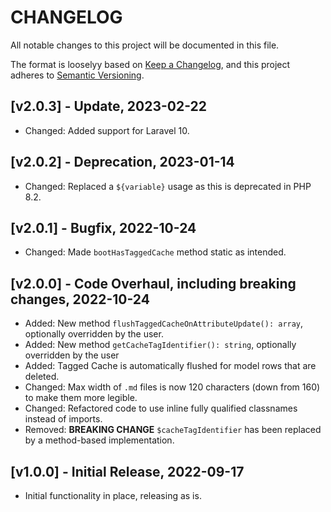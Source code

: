 # CHANGELOG

All notable changes to this project will be documented in this file.

The format is looselyy based on [Keep a Changelog](https://keepachangelog.com/en/1.0.0/), and this project adheres
to [Semantic Versioning](https://semver.org/spec/v2.0.0.html).

## [v2.0.3] - Update, 2023-02-22

- Changed: Added support for Laravel 10.

## [v2.0.2] - Deprecation, 2023-01-14

- Changed: Replaced a `${variable}` usage as this is deprecated in PHP 8.2.

## [v2.0.1] - Bugfix, 2022-10-24

- Changed: Made `bootHasTaggedCache` method static as intended.

## [v2.0.0] - Code Overhaul, including breaking changes, 2022-10-24

- Added: New method `flushTaggedCacheOnAttributeUpdate(): array`, optionally overridden by the user.
- Added: New method `getCacheTagIdentifier(): string`, optionally overridden by the user
- Added: Tagged Cache is automatically flushed for model rows that are deleted.
- Changed: Max width of `.md` files is now 120 characters (down from 160) to make them more legible.
- Changed: Refactored code to use inline fully qualified classnames instead of imports.
- Removed: **BREAKING CHANGE** `$cacheTagIdentifier` has been replaced by a method-based implementation.

## [v1.0.0] - Initial Release, 2022-09-17

- Initial functionality in place, releasing as is.